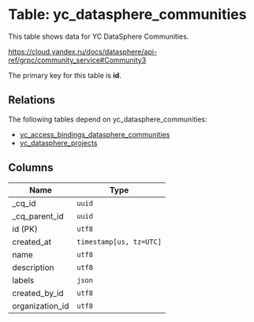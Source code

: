 # Table: yc_datasphere_communities

This table shows data for YC DataSphere Communities.

https://cloud.yandex.ru/docs/datasphere/api-ref/grpc/community_service#Community3

The primary key for this table is **id**.

## Relations

The following tables depend on yc_datasphere_communities:
  - [yc_access_bindings_datasphere_communities](yc_access_bindings_datasphere_communities.md)
  - [yc_datasphere_projects](yc_datasphere_projects.md)

## Columns

| Name          | Type          |
| ------------- | ------------- |
|_cq_id|`uuid`|
|_cq_parent_id|`uuid`|
|id (PK)|`utf8`|
|created_at|`timestamp[us, tz=UTC]`|
|name|`utf8`|
|description|`utf8`|
|labels|`json`|
|created_by_id|`utf8`|
|organization_id|`utf8`|